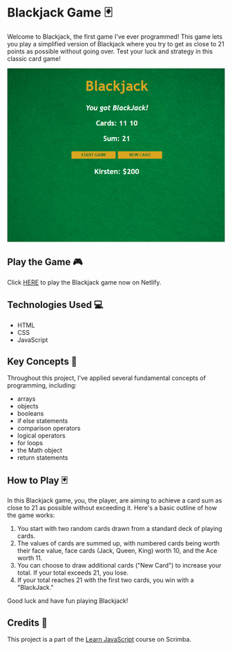 # Blackjack Game 🃏
Welcome to Blackjack, the first game I've ever programmed! This game lets you play a simplified version of Blackjack where you try to get as close to 21 points as possible without going over. Test your luck and strategy in this classic card game!

![Blackjack game Screenshot](./images/blackjack-game-screenshot.png)

## Play the Game 🎮
Click [HERE](https://blackjack-by-devkirstenm.netlify.app) to play the Blackjack game now on Netlify.

## Technologies Used 💻
- HTML
- CSS
- JavaScript

## Key Concepts 🧠 
Throughout this project, I've applied several fundamental concepts of programming, including:

- arrays
- objects
- booleans
- if else statements
- comparison operators
- logical operators
- for loops
- the Math object
- return statements

## How to Play 🃏
In this Blackjack game, you, the player, are aiming to achieve a card sum as close to 21 as possible without exceeding it. Here's a basic outline of how the game works:

1. You start with two random cards drawn from a standard deck of playing cards.
2. The values of cards are summed up, with numbered cards being worth their face value, face cards (Jack, Queen, King) worth 10, and the Ace worth 11.
3. You can choose to draw additional cards ("New Card") to increase your total.
If your total exceeds 21, you lose.
4. If your total reaches 21 with the first two cards, you win with a "BlackJack."

Good luck and have fun playing Blackjack!

## Credits 🙌
This project is a part of the [Learn JavaScript](https://scrimba.com/learn/learnjavascript) course on Scrimba. 
